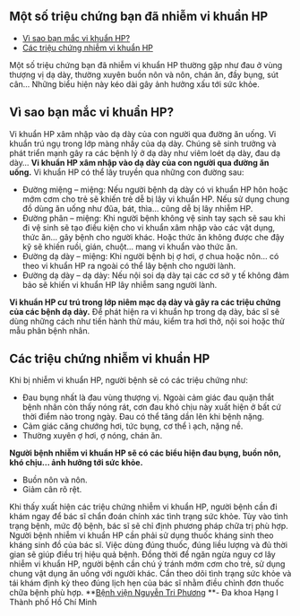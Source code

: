 ## ️Một số triệu chứng bạn đã nhiễm vi khuẩn HP

  * [Vì sao bạn mắc vi khuẩn HP?](https://bvnguyentriphuong.com.vn/benh-truyen-nhiem/mot-so-trieu-chung-ban-da-nhiem-vi-khuan-hp#v-sao-bn-mc-vi-khun-hp)
  * [Các triệu chứng nhiễm vi khuẩn HP](https://bvnguyentriphuong.com.vn/benh-truyen-nhiem/mot-so-trieu-chung-ban-da-nhiem-vi-khuan-hp#cc-triu-chng-nhim-vi-khun-hp)


Một số triệu chứng bạn đã nhiễm vi khuẩn HP thường gặp như đau ở vùng thượng vị dạ dày, thường xuyên buồn nôn và nôn, chán ăn, đầy bụng, sút cân… Những biểu hiện này kéo dài gây ảnh hưởng xấu tới sức khỏe.
## **Vì sao bạn mắc vi khuẩn HP?**
Vi khuẩn HP xâm nhập vào dạ dày của con người qua đường ăn uống. Vi khuẩn trú ngụ trong lớp màng nhầy của dạ dày. Chúng sẽ sinh trưởng và phát triển mạnh gây ra các bệnh lý ở dạ dày như viêm loét dạ dày, đau dạ dày…
**Vi khuẩn HP xâm nhập vào dạ dày của con người qua đường ăn uống.**
Vi khuẩn HP có thể lây truyền qua những con đường sau:
  * Đường miệng – miệng: Nếu người bệnh dạ dày có vi khuẩn HP hôn hoặc mớm cơm cho trẻ sẽ khiến trẻ dễ bị lây vi khuẩn HP. Nếu sử dụng chung đồ dùng ăn uống như đũa, bát, thìa… cũng dễ bị lây nhiễm HP.
  * Đường phân – miệng: Khi người bệnh không vệ sinh tay sạch sẽ sau khi đi vệ sinh sẽ tạo điều kiện cho vi khuẩn xâm nhập vào các vật dụng, thức ăn… gây bệnh cho người khác. Hoặc thức ăn không được che đậy kỹ sẽ khiến ruồi, gián, chuột… mang vi khuẩn vào thức ăn.
  * Đường dạ dày – miệng: Khi người bệnh bị ợ hơi, ợ chua hoặc nôn… có theo vi khuẩn HP ra ngoài có thể lây bệnh cho người lành.
  * Đường dạ dày – dạ dày: Nếu nội soi dạ dày tại các cơ sở y tế không đảm bảo sẽ khiến vi khuẩn HP lây nhiễm sang người lành.


**Vi khuẩn HP cư trú trong lớp niêm mạc dạ dày và gây ra các triệu chứng của các bệnh dạ dày.**
Để phát hiện ra vi khuẩn hp trong dạ dày, bác sĩ sẽ dùng những cách như tiến hành thử máu, kiểm tra hơi thở, nội soi hoặc thử mẫu phân bệnh nhân.
## **Các triệu chứng nhiễm vi khuẩn HP**
Khi bị nhiễm vi khuẩn HP, người bệnh sẽ có các triệu chứng như:
  * Đau bụng nhất là đau vùng thượng vị. Ngoài cảm giác đau quặn thắt bệnh nhân còn thấy nóng rát, cơn đau khó chịu này xuất hiện ở bất cứ thời điểm nào trong ngày. Đau có thể tăng dần lên khi bệnh nặng.
  * Cảm giác căng chướng hơi, tức bụng, cơ thể ì ạch, nặng nề.
  * Thường xuyên ợ hơi, ợ nóng, chán ăn.


**Người bệnh nhiễm vi khuẩn HP sẽ có các biểu hiện đau bụng, buồn nôn, khó chịu… ảnh hưởng tới sức khỏe.**
  * Buồn nôn và nôn.
  * Giảm cân rõ rệt.


Khi thấy xuất hiện các triệu chứng nhiễm vi khuẩn HP, người bệnh cần đi khám ngay để bác sĩ chẩn đoán chính xác tình trạng sức khỏe. Tùy vào tình trạng bệnh, mức độ bệnh, bác sĩ sẽ chỉ định phương pháp chữa trị phù hợp.
Người bệnh nhiễm vi khuẩn HP cần phải sử dụng thuốc kháng sinh theo kháng sinh đồ của bác sĩ. Việc dùng đúng thuốc, đúng liều lượng và đủ thời gian sẽ giúp điều trị hiệu quả bệnh. Đồng thời để ngăn ngừa nguy cơ lây nhiễm vi khuẩn HP, người bệnh cần chú ý tránh mớm cơm cho trẻ, sử dụng chung vật dụng ăn uống với người khác.
Cần theo dõi tình trạng sức khỏe và tái khám định kỳ theo đúng lịch hẹn của bác sĩ nhằm điều chỉnh đơn thuốc chữa bệnh phù hợp.
**[Bệnh viện Nguyễn Tri Phương](https://bvnguyentriphuong.com.vn/) **- Đa khoa Hạng I Thành phố Hồ Chí Minh
